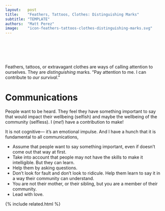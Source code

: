 ```yaml
---
layout:   post
title:    "Feathers, Tattoos, Clothes: Distinguishing Marks"
subtitle: "TEMPLATE"
authors:  "Matt Perez"
image:    "icon-feathers-tattoos-clothes-distinguishing-marks.svg"
---
```


<div style="display:none;">
 <p>Feathers, tattoos, or extravagant clothes are ways of calling attention to ourselves. They are <em>distinguishing</em> marks. &ldquo;Pay attention to me. I can contribute to <em>our survival</em>.&rdquo;</p>
</div>

<h1>&nbsp;</h1>
 <p>Feathers, tattoos, or extravagant clothes are ways of calling attention to ourselves. They are <em>distinguishing</em> marks. &ldquo;Pay attention to me. I can contribute to <em>our survival</em>.&rdquo;</p>
 
<h1>Communications</h1>
 <p>People want to be heard. They feel they have something important to say that would impact their wellbeing (selfish) and maybe the wellbeing of the community (selfless). <span class="_quotespan">I (<em>me!</em>) have a contribution to make!</span></p>
 <p>It is not cognitive&mdash; it&rsquo;s an emotional impulse. And I have a hunch that it is fundamental to all communications,</p>
  <ul>
   <li>Assume that people want to say something important, even if doesn&rsquo;t come out that way at first.</li>
   <li>Take into account that people may not have the skills to make it intelligible. But they can learn.</li>
   <li>Help them by asking questions.</li>
   <li>Don&rsquo;t look for fault and don&rsquo;t look to ridicule. Help them learn to say it in a way their community can understand.</li>
   <li>You are not their mother, or their sibling, but you are a member of their community.</li>
   <li>Lead with love.</li>
  </ul>

{% include related.html %}